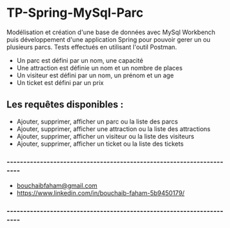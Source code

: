 # TP-Spring-MySql-Parc
Modélisation et création d'une base de données avec MySql Workbench puis développement d'une application Spring pour pouvoir gerer un ou plusieurs parcs. Tests effectués en utilisant l'outil Postman.
* Un parc est défini par un nom, une capacité 
* Une attraction est définie un nom et un nombre de places
* Un visiteur est défini par un nom, un prénom et un age
* Un ticket est défini par un prix
## Les requêtes disponibles :
* Ajouter, supprimer, afficher un parc ou la liste des parcs 
* Ajouter, supprimer, afficher une attraction ou la liste des attractions
* Ajouter, supprimer, afficher un visiteur ou la liste des visiteurs
* Ajouter, supprimer, afficher un ticket ou la liste des tickets
### ---------------------------------------------------------------------
* bouchaibfaham@gmail.com
* https://www.linkedin.com/in/bouchaib-faham-5b9450179/
### ---------------------------------------------------------------------
